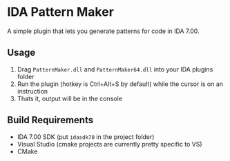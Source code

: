 # IDA Pattern Maker
A simple plugin that lets you generate patterns for code in IDA 7.00. 


## Usage
1) Drag `PatternMaker.dll` and `PatternMaker64.dll` into your IDA plugins folder
2) Run the plugin (hotkey is Ctrl+Alt+S by default) while the cursor is on an instruction
3) Thats it, output will be in the console

## Build Requirements
* IDA 7.00 SDK (put `idasdk70` in the project folder)
* Visual Studio (cmake projects are currently pretty specific to VS)
* CMake
